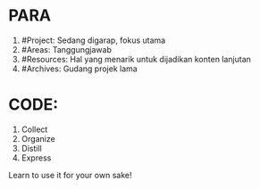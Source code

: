 # PARA
1. #Project: Sedang digarap, fokus utama
2. #Areas:  Tanggungjawab
3. #Resources: Hal yang menarik untuk dijadikan konten lanjutan
4. #Archives: Gudang projek lama  
# CODE:
1. Collect
2. Organize
3. Distill
4. Express

Learn to use it for your own sake!